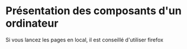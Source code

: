 # Présentation des composants d'un ordinateur

Si vous lancez les pages en local, il est conseillé d'utiliser firefox
